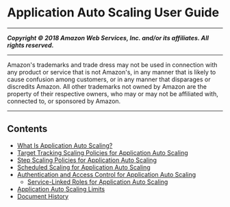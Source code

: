 # Application Auto Scaling User Guide

-----
*****Copyright &copy; 2018 Amazon Web Services, Inc. and/or its affiliates. All rights reserved.*****

-----
Amazon's trademarks and trade dress may not be used in 
     connection with any product or service that is not Amazon's, 
     in any manner that is likely to cause confusion among customers, 
     or in any manner that disparages or discredits Amazon. All other 
     trademarks not owned by Amazon are the property of their respective
     owners, who may or may not be affiliated with, connected to, or 
     sponsored by Amazon.

-----
## Contents
+ [What Is Application Auto Scaling?](what-is-application-auto-scaling.md)
+ [Target Tracking Scaling Policies for Application Auto Scaling](application-auto-scaling-target-tracking.md)
+ [Step Scaling Policies for Application Auto Scaling](application-auto-scaling-step-scaling-policies.md)
+ [Scheduled Scaling for Application Auto Scaling](application-auto-scaling-scheduled-scaling.md)
+ [Authentication and Access Control for Application Auto Scaling](auth-and-access-control.md)
   + [Service-Linked Roles for Application Auto Scaling](application-auto-scaling-service-linked-roles.md)
+ [Application Auto Scaling Limits](application-auto-scaling-limits.md)
+ [Document History](doc-history.md)